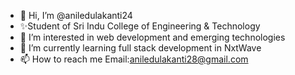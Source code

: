 - 👋 Hi, I’m @aniledulakanti24
- ✨Student of Sri Indu College of Engineering & Technology
- 👀 I’m interested in web development and emerging technologies
- 🌱 I’m currently learning full stack development in NxtWave
- 📫 How to reach me Email:aniledulakanti28@gmail.com

<!---
aniledulakanti24/aniledulakanti24 is a ✨ special ✨ repository because its `README.md` (this file) appears on your GitHub profile.
You can click the Preview link to take a look at your changes.
--->
